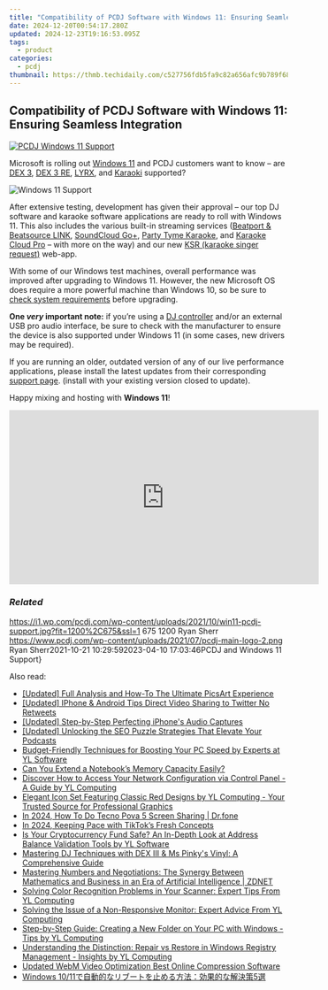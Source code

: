 ```yaml
---
title: "Compatibility of PCDJ Software with Windows 11: Ensuring Seamless Integration"
date: 2024-12-20T00:54:17.280Z
updated: 2024-12-23T19:16:53.095Z
tags:
  - product
categories:
  - pcdj
thumbnail: https://thmb.techidaily.com/c527756fdb5fa9c82a656afc9b789f6847f6b6b88be65833f54434dedbeaa5af.jpg
---
```


## Compatibility of PCDJ Software with Windows 11: Ensuring Seamless Integration

[![PCDJ Windows 11 Support](https://i1.wp.com/pcdj.com/wp-content/uploads/2021/10/win11-pcdj-support.jpg?resize=845%2C321&ssl=1)](https://i1.wp.com/pcdj.com/wp-content/uploads/2021/10/win11-pcdj-support.jpg?fit=1030%2C579&ssl=1 "PCDJ Windows 11 Support")

Microsoft is rolling out [Windows 11](https://blogs.windows.com/windowsexperience/2021/06/24/introducing-windows-11/) and PCDJ customers want to know – are [DEX 3](https://tools.techidaily.com/pcdj/products/), [DEX 3 RE](https://tools.techidaily.com/pcdj/products/), [LYRX](https://www.lyrxkaraoke.com), and [Karaoki](https://tools.techidaily.com/pcdj/products/) supported?

![Windows 11 Support](https://i2.wp.com/pcdj.com/wp-content/uploads/2021/10/Windows_11_logo.svg_.png?fit=300%2C55&ssl=1 "Windows 11 Support")

After extensive testing, development has given their approval – our top DJ software and karaoke software applications are ready to roll with Windows 11\. This also includes the various built-in streaming services ([Beatport & Beatsource LINK](https://tools.techidaily.com/pcdj/products/), [SoundCloud Go+](https://tools.techidaily.com/pcdj/products/), [Party Tyme Karaoke](https://tools.techidaily.com/pcdj/products/), and [Karaoke Cloud Pro](https://tools.techidaily.com/pcdj/products/) – with more on the way) and our new [KSR (karaoke singer request)](https://tools.techidaily.com/pcdj/products/) web-app.

With some of our Windows test machines, overall performance was improved after upgrading to Windows 11\. However, the new Microsoft OS does require a more powerful machine than Windows 10, so be sure to [check system requirements](https://www.microsoft.com/en-us/windows/windows-11-specifications) before upgrading.

**One _very_ important note:** if you’re using a [DJ controller](https://tools.techidaily.com/pcdj/products/) and/or an external USB pro audio interface, be sure to check with the manufacturer to ensure the device is also supported under Windows 11 (in some cases, new drivers may be required).

If you are running an older, outdated version of any of our live performance applications, please install the latest updates from their corresponding [support page](https://tools.techidaily.com/pcdj/products/). (install with your existing version closed to update).

Happy mixing and hosting with **Windows 11**!

<!-- affiliate ads begin -->
<iframe width="560" height="315" src="https://www.youtube.com/embed/6nvb0775GOM?si=peBB_Mo_4zcZFuci" title="YouTube video player" frameborder="0" allow="accelerometer; autoplay; clipboard-write; encrypted-media; gyroscope; picture-in-picture; web-share" referrerpolicy="strict-origin-when-cross-origin" allowfullscreen></iframe>
<!-- affiliate ads end -->

### _Related_

https://i1.wp.com/pcdj.com/wp-content/uploads/2021/10/win11-pcdj-support.jpg?fit=1200%2C675&ssl=1 675 1200 Ryan Sherr https://www.pcdj.com/wp-content/uploads/2021/07/pcdj-main-logo-2.png Ryan Sherr2021-10-21 10:29:592023-04-10 17:03:46PCDJ and Windows 11 Support}

<ins class="adsbygoogle"
     style="display:block"
     data-ad-format="autorelaxed"
     data-ad-client="ca-pub-7571918770474297"
     data-ad-slot="1223367746"></ins>

<ins class="adsbygoogle"
     style="display:block"
     data-ad-client="ca-pub-7571918770474297"
     data-ad-slot="8358498916"
     data-ad-format="auto"
     data-full-width-responsive="true"></ins>

<span class="atpl-alsoreadstyle">Also read:</span>
<div><ul>
<li><a href="https://some-knowledge.techidaily.com/updated-full-analysis-and-how-to-the-ultimate-picsart-experience/"><u>[Updated] Full Analysis and How-To The Ultimate PicsArt Experience</u></a></li>
<li><a href="https://twitter-videos.techidaily.com/updated-iphone-and-android-tips-direct-video-sharing-to-twitter-no-retweets/"><u>[Updated] IPhone & Android Tips Direct Video Sharing to Twitter No Retweets</u></a></li>
<li><a href="https://on-screen-recording.techidaily.com/updated-step-by-step-perfecting-iphones-audio-captures/"><u>[Updated] Step-by-Step Perfecting iPhone's Audio Captures</u></a></li>
<li><a href="https://some-skills.techidaily.com/updated-unlocking-the-seo-puzzle-strategies-that-elevate-your-podcasts/"><u>[Updated] Unlocking the SEO Puzzle Strategies That Elevate Your Podcasts</u></a></li>
<li><a href="https://win-cloud.techidaily.com/budget-friendly-techniques-for-boosting-your-pc-speed-by-experts-at-yl-software/"><u>Budget-Friendly Techniques for Boosting Your PC Speed by Experts at YL Software</u></a></li>
<li><a href="https://buynow-help.techidaily.com/can-you-extend-a-notebooks-memory-capacity-easily/"><u>Can You Extend a Notebook’s Memory Capacity Easily?</u></a></li>
<li><a href="https://win-cloud.techidaily.com/discover-how-to-access-your-network-configuration-via-control-panel-a-guide-by-yl-computing/"><u>Discover How to Access Your Network Configuration via Control Panel - A Guide by YL Computing</u></a></li>
<li><a href="https://win-cloud.techidaily.com/elegant-icon-set-featuring-classic-red-designs-by-yl-computing-your-trusted-source-for-professional-graphics/"><u>Elegant Icon Set Featuring Classic Red Designs by YL Computing - Your Trusted Source for Professional Graphics</u></a></li>
<li><a href="https://screen-mirror.techidaily.com/in-2024-how-to-do-tecno-pova-5-screen-sharing-drfone-by-drfone-android/"><u>In 2024, How To Do Tecno Pova 5 Screen Sharing | Dr.fone</u></a></li>
<li><a href="https://tiktok-videos.techidaily.com/in-2024-keeping-pace-with-tiktoks-fresh-concepts/"><u>In 2024, Keeping Pace with TikTok’s Fresh Concepts</u></a></li>
<li><a href="https://win-cloud.techidaily.com/is-your-cryptocurrency-fund-safe-an-in-depth-look-at-address-balance-validation-tools-by-yl-software/"><u>Is Your Cryptocurrency Fund Safe? An In-Depth Look at Address Balance Validation Tools by YL Software</u></a></li>
<li><a href="https://win-cloud.techidaily.com/mastering-dj-techniques-with-dex-iii-and-ms-pinkys-vinyl-a-comprehensive-guide/"><u>Mastering DJ Techniques with DEX III & Ms Pinky's Vinyl: A Comprehensive Guide</u></a></li>
<li><a href="https://techno-recovery.techidaily.com/mastering-numbers-and-negotiations-the-synergy-between-mathematics-and-business-in-an-era-of-artificial-intelligence-zdnet/"><u>Mastering Numbers and Negotiations: The Synergy Between Mathematics and Business in an Era of Artificial Intelligence | ZDNET</u></a></li>
<li><a href="https://win-cloud.techidaily.com/solving-color-recognition-problems-in-your-scanner-expert-tips-from-yl-computing/"><u>Solving Color Recognition Problems in Your Scanner: Expert Tips From YL Computing</u></a></li>
<li><a href="https://win-cloud.techidaily.com/solving-the-issue-of-a-non-responsive-monitor-expert-advice-from-yl-computing/"><u>Solving the Issue of a Non-Responsive Monitor: Expert Advice From YL Computing</u></a></li>
<li><a href="https://win-cloud.techidaily.com/step-by-step-guide-creating-a-new-folder-on-your-pc-with-windows-tips-by-yl-computing/"><u>Step-by-Step Guide: Creating a New Folder on Your PC with Windows - Tips by YL Computing</u></a></li>
<li><a href="https://win-cloud.techidaily.com/understanding-the-distinction-repair-vs-restore-in-windows-registry-management-insights-by-yl-computing/"><u>Understanding the Distinction: Repair vs Restore in Windows Registry Management - Insights by YL Computing</u></a></li>
<li><a href="https://video-ai-editor.techidaily.com/updated-webm-video-optimization-best-online-compression-software/"><u>Updated WebM Video Optimization Best Online Compression Software</u></a></li>
<li><a href="https://win-exceptional.techidaily.com/windows-10115/"><u>Windows 10/11で自動的なリブートを止める方法：効果的な解決策5選</u></a></li>
</ul></div>

